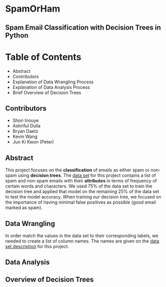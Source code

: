 # SpamOrHam

## Spam Email Classification with Decision Trees in Python

# Table of Contents
* Abstract 
* Contributors
* Explanation of Data Wrangling Process
* Explanation of Data Analysis Process
* Brief Overview of Decision Trees

## Contributors
* Shon Inouye
* Ashriful Dulla
* Bryan Daetz 
* Kevin Wang
* Jun Ki Kwon (Peter)

## Abstract
This project focuses on the **classification** of emails as either spam or non-spam using **decision trees**. The [data set](https://archive.ics.uci.edu/ml/datasets/Spambase) for this project contains a list of spam and non-spam emails with their **attributes** in terms of frequency of certain words and characters. We used 75% of the data set to train the decision tree and applied that model on the remaining 25% of the data set to test the model accuracy. When training our decision tree, we focused on the importance of having minimal false positives as possible (good email marked as spam).

## Data Wrangling
In order match the values in the data set to their corresponding labels, we needed to create a list of column names. The names are given on the [data set description](https://archive.ics.uci.edu/ml/machine-learning-databases/spambase/spambase.names) for this project.

    
## Data Analysis


## Overview of Decision Trees


